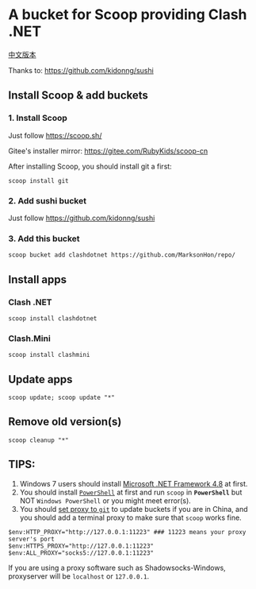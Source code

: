 # A bucket for Scoop providing Clash .NET 

[中文版本](https://github.com/MarksonHon/repo/blob/main/README-CN.md)

Thanks to: <https://github.com/kidonng/sushi>

## Install Scoop & add buckets

### 1. Install Scoop

Just follow <https://scoop.sh/>

Gitee's installer mirror: <https://gitee.com/RubyKids/scoop-cn>

After installing Scoop, you should install git a first:

```pwsh
scoop install git
```

### 2. Add sushi bucket

Just follow <https://github.com/kidonng/sushi>

### 3. Add this bucket

```pwsh
scoop bucket add clashdotnet https://github.com/MarksonHon/repo/
```
## Install apps

### Clash .NET

```pwsh
scoop install clashdotnet
```

### Clash.Mini

```pwsh
scoop install clashmini
```

## Update apps

```pwsh
scoop update; scoop update "*"
```

## Remove old version(s)

```pwsh 
scoop cleanup "*"
```

## TIPS: 
1. Windows 7 users should install [Microsoft .NET Framework 4.8](https://support.microsoft.com/en-us/topic/microsoft-net-framework-4-8-offline-installer-for-windows-9d23f658-3b97-68ab-d013-aa3c3e7495e0) at first.
2. You should install [`PowerShell`](https://aka.ms/powershell-release?tag=stable) at first and run `scoop` in **`PowerShell`** but NOT `Windows PowerShell` or you might meet error(s).
3. You should [set proxy to `git`](https://gist.github.com/evantoli/f8c23a37eb3558ab8765) to update buckets if you are in China, and you should add a terminal proxy to make sure that `scoop` works fine.

```pwsh
$env:HTTP_PROXY="http://127.0.0.1:11223" ### 11223 means your proxy server's port
$env:HTTPS_PROXY="http://127.0.0.1:11223"
$env:ALL_PROXY="socks5://127.0.0.1:11223"
```
If you are using a proxy software such as Shadowsocks-Windows, proxyserver will be `localhost` or `127.0.0.1`.
